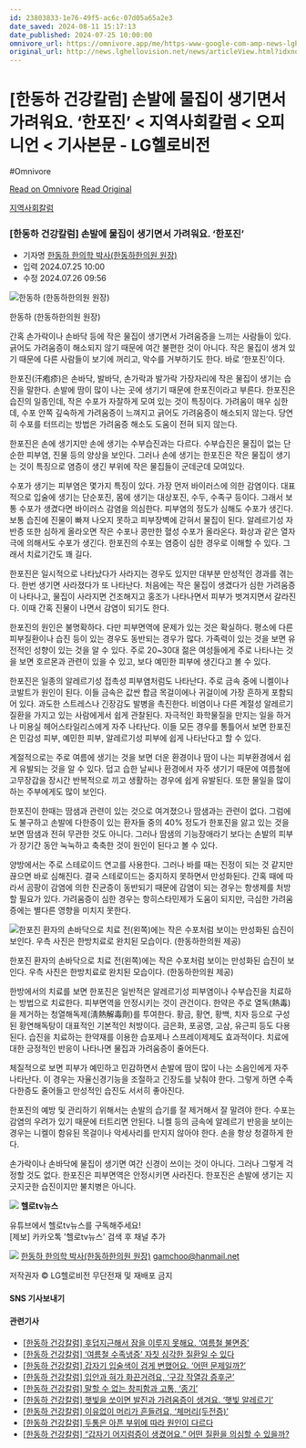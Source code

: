 ```yaml
---
id: 23803833-1e76-49f5-ac6c-07d05a65a2e3
date_saved: 2024-08-11 15:17:13
date_published: 2024-07-25 10:00:00
omnivore_url: https://omnivore.app/me/https-www-google-com-amp-news-lghellovision-net-news-article-vie-19140155529
original_url: http://news.lghellovision.net/news/articleView.html?idxno=475581
---
```


# [한동하 건강칼럼] 손발에 물집이 생기면서 가려워요. ‘한포진’ < 지역사회칼럼 < 오피니언 < 기사본문 - LG헬로비전
#Omnivore
 
[Read on Omnivore](https://omnivore.app/me/https-www-google-com-amp-news-lghellovision-net-news-article-vie-19140155529)
[Read Original](http://news.lghellovision.net/news/articleView.html?idxno=475581)
 
[지역사회칼럼](http://news.lghellovision.net/news/articleList.html?sc%5Fsub%5Fsection%5Fcode=S2N8&view%5Ftype=sm) 

### \[한동하 건강칼럼\] 손발에 물집이 생기면서 가려워요. ‘한포진’

* 기자명 [한동하 한의학 박사(한동하한의원 원장)](http://news.lghellovision.net/news/articleList.html?sc%5Farea=I&sc%5Fword=gamchoo&view%5Ftype=sm)
* 입력 2024.07.25 10:00
* 수정 2024.07.26 09:56

![한동하 (한동하한의원 원장)](https://proxy-prod.omnivore-image-cache.app/0x0,sjp1RxUQBjqFdLcd2vVuKzA9IztKYLWNwm_2gtg4pp6c/https://cdn.news.lghellovision.net/news/photo/202407/475581_89212_5240.jpg) 

한동하 (한동하한의원 원장)

간혹 손가락이나 손바닥 등에 작은 물집이 생기면서 가려움증을 느끼는 사람들이 있다. 긁어도 가려움증이 해소되지 않기 때문에 여간 불편한 것이 아니다. 작은 물집이 생겨 있기 때문에 다른 사람들이 보기에 꺼리고, 악수를 거부하기도 한다. 바로 ‘한포진’이다.

한포진(汗疱疹)은 손바닥, 발바닥, 손가락과 발가락 가장자리에 작은 물집이 생기는 습진을 말한다. 손발에 땀이 많이 나는 곳에 생기기 때문에 한포진이라고 부른다. 한포진은 습진의 일종인데, 작은 수포가 자잘하게 모여 있는 것이 특징이다. 가려움이 매우 심한데, 수포 안쪽 깊숙하게 가려움증이 느껴지고 긁어도 가려움증이 해소되지 않는다. 당연히 수포를 터뜨리는 방법은 가려움증 해소도 도움이 전혀 되지 않는다.

한포진은 손에 생기지만 손에 생기는 수부습진과는 다르다. 수부습진은 물집이 없는 단순한 피부염, 진물 등의 양상을 보인다. 그러나 손에 생기는 한포진은 작은 물집이 생기는 것이 특징으로 염증이 생긴 부위에 작은 물집들이 군데군데 모여있다.

수포가 생기는 피부염은 몇가지 특징이 있다. 가장 먼저 바이러스에 의한 감염이다. 대표적으로 입술에 생기는 단순포진, 몸에 생기는 대상포진, 수두, 수족구 등이다. 그래서 보통 수포가 생겼다면 바이러스 감염을 의심한다. 피부염의 정도가 심해도 수포가 생긴다. 보통 습진에 진물이 빠져 나오지 못하고 피부장벽에 갇혀서 물집이 된다. 알레르기성 자반증 또한 심하게 올라오면 작은 수포나 콩만한 혈성 수포가 올라온다. 화상과 같은 열자극에 의해서도 수포가 생긴다. 한포진의 수포는 염증이 심한 경우로 이해할 수 있다. 그래서 치료기간도 꽤 길다.

한포진은 일시적으로 나타났다가 사라지는 경우도 있지만 대부분 만성적인 경과를 겪는다. 한번 생기면 사라졌다가 또 나타난다. 처음에는 작은 물집이 생겼다가 심한 가려움증이 나타나고, 물집이 사라지면 건조해지고 홍조가 나타나면서 피부가 벗겨지면서 갈라진다. 이때 간혹 진물이 나면서 감염이 되기도 한다.

한포진의 원인은 불명확하다. 다만 피부면역에 문제가 있는 것은 확실하다. 평소에 다른 피부질환이나 습진 등이 있는 경우도 동반되는 경우가 많다. 가족력이 있는 것을 보면 유전적인 성향이 있는 것을 알 수 있다. 주로 20\~30대 젊은 여성들에게 주로 나타나는 것을 보면 호르몬과 관련이 있을 수 있고, 보다 예민한 피부에 생긴다고 볼 수 있다.

한포진은 일종의 알레르기성 접촉성 피부염처럼도 나타난다. 주로 금속 중에 니켈이나 코발트가 원인이 된다. 이들 금속은 값싼 합금 목걸이에나 귀걸이에 가장 흔하게 포함되어 있다. 과도한 스트레스나 긴장감도 발병을 촉진한다. 비염이나 다른 계절성 알레르기 질환을 가지고 있는 사람에게서 쉽게 관찰된다. 자극적인 화학물질을 만지는 일을 하거나 미용실 헤어스타일리스에게 자주 나타난다. 이들 모든 경우를 통틀어서 보면 한포진은 민감성 피부, 예민한 피부, 알레르기성 피부에 쉽게 나타난다고 할 수 있다.

계절적으로는 주로 여름에 생기는 것을 보면 더운 환경이나 땀이 나는 피부환경에서 쉽게 유발되는 것을 알 수 있다. 덥고 습한 날씨나 환경에서 자주 생기기 때문에 여름철에 고무장갑을 장시간 반복적으로 끼고 생활하는 경우에 쉽게 유발된다. 또한 물일을 많이 하는 주부에게도 많이 보인다. 

한포진이 한때는 땀샘과 관련이 있는 것으로 여겨졌으나 땀샘과는 관련이 없다. 그럼에도 불구하고 손발에 다한증이 있는 환자들 중의 40% 정도가 한포진을 앓고 있는 것을 보면 땀샘과 전혀 무관한 것도 아니다. 그러나 땀샘의 기능장애라기 보다는 손발의 피부가 장기간 동안 눅눅하고 축축한 것이 원인이 된다고 볼 수 있다.

양방에서는 주로 스테로이드 연고를 사용한다. 그러나 바를 때는 진정이 되는 것 같지만 끊으면 바로 심해진다. 결국 스테로이드는 중지하지 못하면서 만성화된다. 간혹 때에 따라서 곰팡이 감염에 의한 진균증이 동반되기 때문에 감염이 되는 경우는 항생제를 처방할 필요가 있다. 가려움증이 심한 경우는 항히스타민제가 도움이 되지만, 극심한 가려움증에는 별다른 영향을 미치지 못한다.

![한포진 환자의 손바닥으로 치료 전(왼쪽)에는 작은 수포처럼 보이는 만성화된 습진이 보인다. 우측 사진은 한방치료로 완치된 모습이다. (한동하한의원 제공)](https://proxy-prod.omnivore-image-cache.app/0x0,s-l-_oct-P0pgMh4hUPppHbP9KBt9sjewh8QhcMxAj68/https://cdn.news.lghellovision.net/news/photo/202407/475581_89444_5613.png) 

한포진 환자의 손바닥으로 치료 전(왼쪽)에는 작은 수포처럼 보이는 만성화된 습진이 보인다. 우측 사진은 한방치료로 완치된 모습이다. (한동하한의원 제공)

한방에서의 치료를 보면 한포진은 일반적은 알레르기성 피부염이나 수부습진을 치료하는 방법으로 치료한다. 피부면역을 안정시키는 것이 관건이다. 한약은 주로 열독(熱毒)을 제거하는 청열해독제(淸熱解毒劑)를 투여한다. 황금, 황연, 황백, 치자 등으로 구성된 황연해독탕이 대표적인 기본적인 처방이다. 금은화, 포공영, 고삼, 유근피 등도 다용된다. 습진을 치료하는 한약재를 이용한 습포제나 스프레이제제도 효과적이다. 치료에 대한 긍정적인 반응이 나타나면 물집과 가려움증이 줄어든다.

체질적으로 보면 피부가 예민하고 민감하면서 손발에 땀이 많이 나는 소음인에게 자주 나타난다. 이 경우는 자율신경기능을 조절하고 긴장도를 낮춰야 한다. 그렇게 하면 수족다한증도 줄어들고 만성적인 습진도 서서히 좋아진다. 

한포진의 예방 및 관리하기 위해서는 손발의 습기를 잘 제거해서 잘 말려야 한다. 수포는 감염의 우려가 있기 때문에 터트리면 안된다. 니켈 등의 금속에 알레르기 반응을 보이는 경우는 니켈이 함유된 목걸이나 악세사리를 만지지 않아야 한다. 손을 항상 청결하게 한다.

손가락이나 손바닥에 물집이 생기면 여간 신경이 쓰이는 것이 아니다. 그러나 그렇게 걱정할 것도 없다. 한포진은 피부면역은 안정시키면 사라진다. 한포진은 손발에 생기는 지긋지긋한 습진이지만 불치병은 아니다.

![](https://proxy-prod.omnivore-image-cache.app/0x0,sLoCjX9tqVvRO5SPaYE1MmYlOYRVy9rBrvlqg9ja5ODo/https://cdn.news.lghellovision.net/image/view_dnimg.jpg) **헬로tv뉴스** 

유튜브에서 헬로tv뉴스를 구독해주세요!  
\[제보\] 카카오톡 '헬로tv뉴스' 검색 후 채널 추가

![](https://proxy-prod.omnivore-image-cache.app/0x0,sCGDOaLrM82TvcqQxKq6R5DyXWuWkTanjO_4WQnZJOI0/https://cdn.news.lghellovision.net/news/photo/member/gamchoo_20230612015047.png) [한동하 한의학 박사(한동하한의원 원장)](http://news.lghellovision.net/news/articleList.html?sc%5Farea=I&sc%5Fword=gamchoo&view%5Ftype=sm) [gamchoo@hanmail.net](mailto:gamchoo@hanmail.net) 

저작권자 © LG헬로비전 무단전재 및 재배포 금지

#### SNS 기사보내기

#### 관련기사

* [\[한동하 건강칼럼\] 후덥지근해서 잠을 이루지 못해요. ‘여름철 불면증’](http://news.lghellovision.net/news/articleView.html?idxno=474603)
* [\[한동하 건강칼럼\] ‘여름철 수족냉증’ 자칫 심각한 질환일 수 있다](http://news.lghellovision.net/news/articleView.html?idxno=473670)
* [\[한동하 건강칼럼\] 갑자기 입술색이 검게 변했어요. ‘어떤 문제일까?’](http://news.lghellovision.net/news/articleView.html?idxno=472588)
* [\[한동하 건강칼럼\] 입안과 혀가 화끈거려요, ‘구강 작열감 증후군’](http://news.lghellovision.net/news/articleView.html?idxno=471972)
* [\[한동하 건강칼럼\] 말할 수 없는 창피함과 고통, ‘종기’](http://news.lghellovision.net/news/articleView.html?idxno=470864)
* [\[한동하 건강칼럼\] 햇빛을 쏘이면 발진과 가려움증이 생겨요. ‘햇빛 알레르기’](http://news.lghellovision.net/news/articleView.html?idxno=469818)
* [\[한동하 건강칼럼\] 이유없이 머리가 흔들려요, ‘체머리(두전증)’](http://news.lghellovision.net/news/articleView.html?idxno=469389)
* [\[한동하 건강칼럼\] 두통은 아픈 부위에 따라 원인이 다르다](http://news.lghellovision.net/news/articleView.html?idxno=468546)
* [\[한동하 건강칼럼\] “갑자기 어지럼증이 생겼어요.” 어떤 질환을 의심할 수 있을까?](http://news.lghellovision.net/news/articleView.html?idxno=476750)